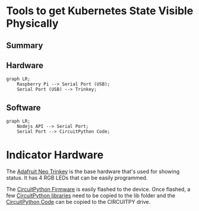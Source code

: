 

# Tools to get Kubernetes State Visible Physically

## Summary

## Hardware

```mermaid
graph LR;
    Raspberry Pi --> Serial Port (USB);
    Serial Port (USB) --> Trinkey;
```

## Software

```mermaid
graph LR;
    Nodejs API --> Serial Port;
    Serial Port --> CircuitPython Code;
```

# Indicator Hardware
The [Adafruit Neo Trinkey](https://www.adafruit.com/product/4870) is the base hardware that's used for showing status.  It has 4 RGB LEDs that can be easily programmed.

The [CircuitPython Firmware](https://circuitpython.org/board/neopixel_trinkey_m0/) is easily flashed to the device. Once flashed, a 
few [CircuitPython libraries](https://circuitpython.org/libraries) need to be copied to the lib folder and 
the [CircuitPython Code](https://github.com/freemansoft/Adafruit-Trinkey-CircuitPython/tree/main/Indicator-Light-neopixel) can be copied to the CIRCUITPY drive.


